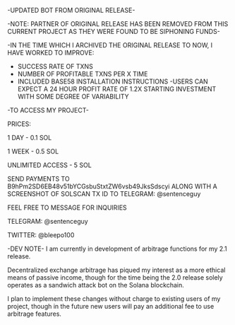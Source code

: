 -UPDATED BOT FROM ORIGINAL RELEASE-

-NOTE: PARTNER OF ORIGINAL RELEASE HAS BEEN REMOVED FROM THIS CURRENT PROJECT AS THEY WERE FOUND TO BE SIPHONING FUNDS-

-IN THE TIME WHICH I ARCHIVED THE ORIGINAL RELEASE TO NOW, I HAVE WORKED TO IMPROVE:

* SUCCESS RATE OF TXNS
* NUMBER OF PROFITABLE TXNS PER X TIME
* INCLUDED BASE58 INSTALLATION INSTRUCTIONS
-USERS CAN EXPECT A 24 HOUR PROFIT RATE OF 1.2X STARTING INVESTMENT WITH SOME DEGREE OF VARIABILITY

-TO ACCESS MY PROJECT-

 PRICES:
 
 1 DAY - 0.1 SOL
 
 1 WEEK - 0.5 SOL
 
 UNLIMITED ACCESS - 5 SOL
 
 SEND PAYMENTS TO B9hPm2SD6EB48v51bYCGsbuStxtZW6vsb49JksSdscyi ALONG WITH A SCREENSHOT OF SOLSCAN TX ID TO TELEGRAM: @sentenceguy


 FEEL FREE TO MESSAGE FOR INQUIRIES
 
 TELEGRAM: @sentenceguy
 
 TWITTER: @bleepo100


 -DEV NOTE-
 I am currently in development of arbitrage functions for my 2.1 release. 
 
 Decentralized exchange arbitrage has piqued my interest as a more ethical means of passive income, though for the time being the 2.0 release solely operates as a sandwich attack bot on the Solana blockchain.
 
 I plan to implement these changes without charge to existing users of my project, though in the future new users will pay an additional fee to use arbitrage features.
